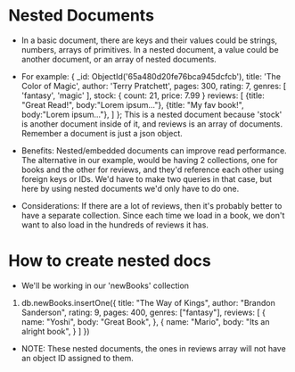 # Nested Documents

- In a basic document, there are keys and their values could
  be strings, numbers, arrays of primitives. In a nested document, 
  a value could be another document, or an array of nested documents.
  


- For example:
 {
  _id: ObjectId('65a480d20fe76bca945dcfcb'),
  title: 'The Color of Magic',
  author: 'Terry Pratchett',
  pages: 300,
  rating: 7,
  genres: [ 'fantasy', 'magic' ],
  stock: {
    count: 21,
    price: 7.99
  }
  reviews: [
    {title: "Great Read!", body:"Lorem ipsum..."},
    {title: "My fav book!", body:"Lorem ipsum..."},
  ]
}; This is a nested document because 'stock' is another document
  inside of it, and reviews is an array of documents. Remember 
  a document is just a json object.

- Benefits: Nested/embedded documents can improve read performance.
  The alternative in our example, would be having 2 collections, one 
  for books and the other for reviews, and they'd reference each other 
  using foreign keys or IDs. We'd have to make two queries in that case, but here by using nested documents we'd only have to do one.

- Considerations: If there are a lot of reviews, then it's probably better to have a separate collection. Since each time we load in a book, we don't want to also load in the hundreds of reviews it has. 


# How to create nested docs
- We'll be working in our 'newBooks' collection

1. db.newBooks.insertOne({
  title: "The Way of Kings",
  author: "Brandon Sanderson",
  rating: 9,
  pages: 400,
  genres: ["fantasy"],
  reviews: [
    {
      name: "Yoshi",
      body: "Great Book",
    },
    {
      name: "Mario",
      body: "Its an alright book",
    }
  ]
})

- NOTE: These nested documents, the ones in reviews array
  will not have an object ID assigned to them.
